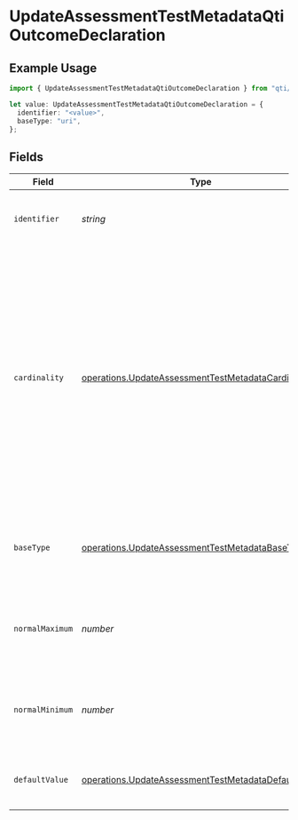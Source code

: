 # UpdateAssessmentTestMetadataQtiOutcomeDeclaration

## Example Usage

```typescript
import { UpdateAssessmentTestMetadataQtiOutcomeDeclaration } from "qti/models/operations";

let value: UpdateAssessmentTestMetadataQtiOutcomeDeclaration = {
  identifier: "<value>",
  baseType: "uri",
};
```

## Fields

| Field                                                                                                                                                                                                                                                  | Type                                                                                                                                                                                                                                                   | Required                                                                                                                                                                                                                                               | Description                                                                                                                                                                                                                                            |
| ------------------------------------------------------------------------------------------------------------------------------------------------------------------------------------------------------------------------------------------------------ | ------------------------------------------------------------------------------------------------------------------------------------------------------------------------------------------------------------------------------------------------------ | ------------------------------------------------------------------------------------------------------------------------------------------------------------------------------------------------------------------------------------------------------ | ------------------------------------------------------------------------------------------------------------------------------------------------------------------------------------------------------------------------------------------------------ |
| `identifier`                                                                                                                                                                                                                                           | *string*                                                                                                                                                                                                                                               | :heavy_check_mark:                                                                                                                                                                                                                                     | Unique identifier for the entity on the service provider.                                                                                                                                                                                              |
| `cardinality`                                                                                                                                                                                                                                          | [operations.UpdateAssessmentTestMetadataCardinality](../../models/operations/updateassessmenttestmetadatacardinality.md)                                                                                                                               | :heavy_minus_sign:                                                                                                                                                                                                                                     | Defines how scoring information is structured and stored. 'single' for one overall score, 'multiple' for separate scores or points, 'ordered' for scores maintaining a specific sequence, 'record' for complex scoring with multiple named components. |
| `baseType`                                                                                                                                                                                                                                             | [operations.UpdateAssessmentTestMetadataBaseType](../../models/operations/updateassessmenttestmetadatabasetype.md)                                                                                                                                     | :heavy_check_mark:                                                                                                                                                                                                                                     | Data type of the outcome variable, determining how values are stored and processed                                                                                                                                                                     |
| `normalMaximum`                                                                                                                                                                                                                                        | *number*                                                                                                                                                                                                                                               | :heavy_minus_sign:                                                                                                                                                                                                                                     | Expected maximum value for this outcome variable in normal circumstances                                                                                                                                                                               |
| `normalMinimum`                                                                                                                                                                                                                                        | *number*                                                                                                                                                                                                                                               | :heavy_minus_sign:                                                                                                                                                                                                                                     | Expected minimum value for this outcome variable in normal circumstances                                                                                                                                                                               |
| `defaultValue`                                                                                                                                                                                                                                         | [operations.UpdateAssessmentTestMetadataDefaultValue](../../models/operations/updateassessmenttestmetadatadefaultvalue.md)                                                                                                                             | :heavy_minus_sign:                                                                                                                                                                                                                                     | Optional default value configuration for outcome variables                                                                                                                                                                                             |